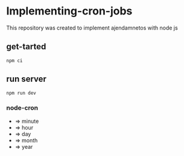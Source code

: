# Implementing-cron-jobs

This repository was created to implement ajendamnetos with node js

## get-tarted
    npm ci

## run server
    npm run dev


### node-cron

* => minute
* => hour 
* => day
* => month
* => year